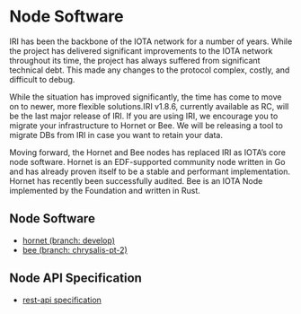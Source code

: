# Node Software

IRI has been the backbone of the IOTA network for a number of years. While the project has delivered significant improvements to the IOTA network throughout its time, the project has always suffered from significant technical debt. This made any changes to the protocol complex, costly, and difficult to debug.

While the situation has improved significantly, the time has come to move on to newer, more flexible solutions.IRI v1.8.6, currently available as RC, will be the last major release of IRI. If you are using IRI, we encourage you to migrate your infrastructure to Hornet or Bee. We will be releasing a tool to migrate DBs from IRI in case you want to retain your data.  

Moving forward, the Hornet and Bee nodes has replaced IRI as IOTA’s core node software. Hornet is an EDF-supported community node written in Go and has already proven itself to be a stable and performant implementation. Hornet has recently been successfully audited. Bee is an IOTA Node implemented by the Foundation and written in Rust.  

## Node Software
- [hornet (branch: develop)](https://github.com/gohornet/hornet/tree/develop)
- [bee (branch: chrysalis-pt-2)](https://github.com/iotaledger/bee/tree/chrysalis-pt-2)

## Node API Specification
- [rest-api specification](https://github.comeditor.swagger.io/?url=https://raw.githubusercontent.com/rufsam/protocol-rfcs/master/text/0026-rest-api/rest-api.yaml)
